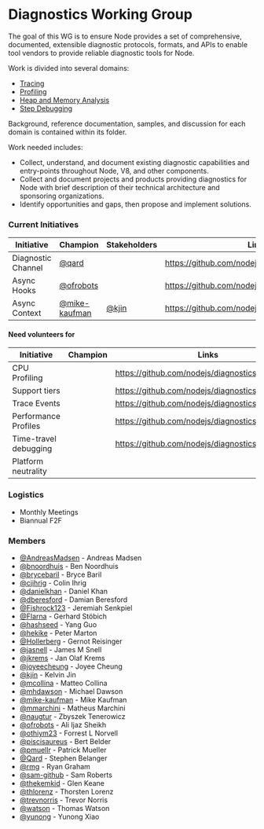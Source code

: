# Diagnostics Working Group  
The goal of this WG is to ensure Node provides a set of comprehensive, documented, extensible diagnostic protocols, formats, and APIs to enable tool vendors to provide reliable diagnostic tools for Node.

Work is divided into several domains:
- [Tracing](./tracing)
- [Profiling](./profiling)
- [Heap and Memory Analysis](./heap-memory)
- [Step Debugging](./debugging)

Background, reference documentation, samples, and discussion for each domain is contained within its folder.

Work needed includes:  
- Collect, understand, and document existing diagnostic capabilities and entry-points throughout Node, V8, and other components.
- Collect and document projects and products providing diagnostics for Node with brief description of their technical architecture and sponsoring organizations.
- Identify opportunities and gaps, then propose and implement solutions.

### Current Initiatives

| Initiative           | Champion                                         | Stakeholders                            | Links                                            |
|----------------------|--------------------------------------------------|-----------------------------------------|--------------------------------------------------|
| Diagnostic Channel   | [@qard](https://github.com/qard)                 |                                         | https://github.com/nodejs/diagnostics/issues/180 |
| Async Hooks          | [@ofrobots](https://github.com/ofrobots)         |                                         | https://github.com/nodejs/diagnostics/issues/124 |
| Async Context        | [@mike-kaufman](https://github.com/mike-kaufman) | [@kjin](https://github.com/kjin)        | https://github.com/nodejs/diagnostics/issues/107 |

#### Need volunteers for

| Initiative            | Champion      | Links                                            |
|-----------------------|---------------|--------------------------------------------------|
| CPU Profiling         |               | https://github.com/nodejs/diagnostics/issues/148 |
| Support tiers         |               | https://github.com/nodejs/diagnostics/issues/157 |
| Trace Events          |               | https://github.com/nodejs/diagnostics/issues/84  |
| Performance Profiles  |               | https://github.com/nodejs/diagnostics/issues/161 |
| Time-travel debugging |               | https://github.com/nodejs/diagnostics/issues/164 |
| Platform neutrality   |               |                                                  |

### Logistics
- Monthly Meetings
- Biannual F2F

### Members 

<!-- ncu-team-sync.team(nodejs/diagnostics) -->

- [@AndreasMadsen](https://github.com/AndreasMadsen) - Andreas Madsen
- [@bnoordhuis](https://github.com/bnoordhuis) - Ben Noordhuis
- [@brycebaril](https://github.com/brycebaril) - Bryce Baril
- [@cjihrig](https://github.com/cjihrig) - Colin Ihrig
- [@danielkhan](https://github.com/danielkhan) - Daniel Khan
- [@dberesford](https://github.com/dberesford) - Damian Beresford
- [@Fishrock123](https://github.com/Fishrock123) - Jeremiah Senkpiel
- [@Flarna](https://github.com/Flarna) - Gerhard Stöbich
- [@hashseed](https://github.com/hashseed) - Yang Guo
- [@hekike](https://github.com/hekike) - Peter Marton
- [@Hollerberg](https://github.com/Hollerberg) - Gernot Reisinger
- [@jasnell](https://github.com/jasnell) - James M Snell
- [@jkrems](https://github.com/jkrems) - Jan Olaf Krems
- [@joyeecheung](https://github.com/joyeecheung) - Joyee Cheung
- [@kjin](https://github.com/kjin) - Kelvin Jin
- [@mcollina](https://github.com/mcollina) - Matteo Collina
- [@mhdawson](https://github.com/mhdawson) - Michael Dawson
- [@mike-kaufman](https://github.com/mike-kaufman) - Mike Kaufman
- [@mmarchini](https://github.com/mmarchini) - Matheus Marchini
- [@naugtur](https://github.com/naugtur) - Zbyszek Tenerowicz
- [@ofrobots](https://github.com/ofrobots) - Ali Ijaz Sheikh
- [@othiym23](https://github.com/othiym23) - Forrest L Norvell
- [@piscisaureus](https://github.com/piscisaureus) - Bert Belder
- [@pmuellr](https://github.com/pmuellr) - Patrick Mueller
- [@Qard](https://github.com/Qard) - Stephen Belanger
- [@rmg](https://github.com/rmg) - Ryan Graham
- [@sam-github](https://github.com/sam-github) - Sam Roberts
- [@thekemkid](https://github.com/thekemkid) - Glen Keane
- [@thlorenz](https://github.com/thlorenz) - Thorsten Lorenz
- [@trevnorris](https://github.com/trevnorris) - Trevor Norris
- [@watson](https://github.com/watson) - Thomas Watson
- [@yunong](https://github.com/yunong) - Yunong Xiao

<!-- ncu-team-sync end -->
